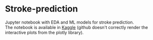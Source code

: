 # Stroke-prediction
 Jupyter notebook with EDA and ML models for stroke prediction.<br/>
The notebook is available in <a href="https://www.kaggle.com/code/mauronavarra/stroke-prediction-dataset-eda-ml-classification/notebook">Kaggle</a> (github doesn't correctly render the interactive plots from the plotly library).
